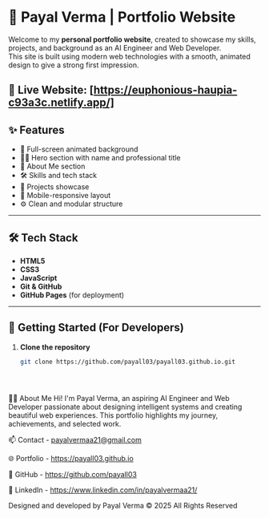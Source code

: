 # 🌟 Payal Verma | Portfolio Website

Welcome to my **personal portfolio website**, created to showcase my skills, projects, and background as an AI Engineer and Web Developer.  
This site is built using modern web technologies with a smooth, animated design to give a strong first impression.

🔗 **Live Website**: [https://euphonious-haupia-c93a3c.netlify.app/]
---

## ✨ Features

- 🎨 Full-screen animated background
- 👩‍💻 Hero section with name and professional title
- 📖 About Me section
- 🛠️ Skills and tech stack
- 📂 Projects showcase
- 📱 Mobile-responsive layout
- ⚙️ Clean and modular structure

---

## 🛠️ Tech Stack

- **HTML5**
- **CSS3**
- **JavaScript**
- **Git & GitHub**
- **GitHub Pages** (for deployment)

---

## 🚀 Getting Started (For Developers)

1. **Clone the repository**
   ```bash
   git clone https://github.com/payall03/payall03.github.io.git
   




🙋‍♀️ About Me
Hi! I'm Payal Verma, an aspiring AI Engineer and Web Developer passionate about designing intelligent systems and creating beautiful web experiences.
This portfolio highlights my journey, achievements, and selected work.

📫 Contact - payalvermaa21@gmail.com

🌐 Portfolio - https://payall03.github.io

🐙 GitHub - https://github.com/payall03

💼 LinkedIn - https://www.linkedin.com/in/payalvermaa21/



Designed and developed by Payal Verma
© 2025 All Rights Reserved

